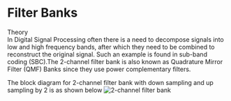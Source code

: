 # Filter Banks

Theory<br />
In Digital  Signal Processing often there is a need to decompose signals into  low and high frequency bands, after which they need to be combined to reconstruct the original signal. Such an example is found in sub-band coding (SBC).The 2-channel filter bank is also known as Quadrature Mirror Filter (QMF) Banks since they use power complementary filters. 

The block diagram for 2-channel filter bank with down sampling and up sampling by 2 is as shown below
![ 2-channel filter bank](https://in.mathworks.com/help/examples/dsp_product/win64/pr2chfilterbank.png)

